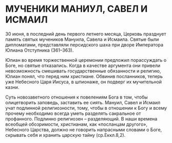 # МУЧЕНИКИ МАНИУЛ, САВЕЛ И ИСМАИЛ

30 июня, в последний день первого летнего месяца, Церковь празднует память святых мучеников Мануила, Савела и Исмаила. Святые были дипломатами, представляли персидского шаха при дворе Императора Юлиана Отступника (361–363).

Юлиан во время торжественной церемонии предложил порассуждать о Боге, но святые отказались. Когда в качестве аргумента они привели невозможность смешивать государственные обязанности и религию, Юлиан понял, что перед ним христиане. Обвинив посланников, теперь уже Небесного Царя Иисуса, в шпионаже, он подверг их мучительной казни.

Суть новозаветного отношения к повелениям Бога в том, чтобы олицетворить заповедь, заставить ее сиять. Мануил, Савел и Исмаил учат подлинной религиозности, тому, чтобы в отношении к Богу и всему прочему необходимо всегда уметь разделять сакральное от профанного. Подлинно религиозен – разделяющий. В наши времена всеобщей обозримости, христианам, как «посланцам другого», Небесного Царства, должно не говорить напрасными словами о Боге, скрывать себя и хранить царскую тайну (ср.Еккл.8,2).
